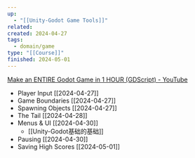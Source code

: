 ```yaml
---
up:
  - "[[Unity-Godot Game Tools]]"
related: 
created: 2024-04-27
tags:
  - domain/game
type: "[[Course]]"
finished: 2024-05-01
---
```

[Make an ENTIRE Godot Game in 1 HOUR (GDScript) - YouTube](https://www.youtube.com/watch?v=c7HQwxs5y8w&list=PLiJ2loFXqTO1_raZB5MhIYLtqdvT5CdSP)

- Player Input [[2024-04-27]]
- Game Boundaries [[2024-04-27]]
- Spawning Objects [[2024-04-27]]
- The Tail [[2024-04-28]]
- Menus & UI [[2024-04-30]]
	- [[Unity-Godot基础的基础]]
- Pausing [[2024-04-30]]
- Saving High Scores [[2024-05-01]]